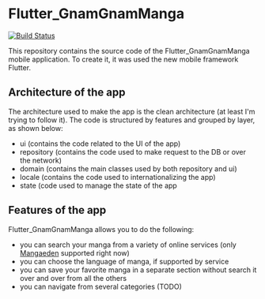 # Flutter_GnamGnamManga

[![Build Status](https://travis-ci.org/devilmac/flutter_gnamgnammanga.svg?branch=develop)](https://travis-ci.org/devilmac/flutter_gnamgnammanga)

This repository contains the source code of the Flutter_GnamGnamManga mobile application. To create it, it was used the new mobile framework Flutter.

## Architecture of the app

The architecture used to make the app is the clean architecture (at least I'm trying to follow it). The code is structured by features and grouped by layer, as shown below:

- ui (contains the code related to the UI of the app)
- repository (contains the code used to make request to the DB or over the network)
- domain (contains the main classes used by both repository and ui)
- locale (contains the code used to internationalizing the app)
- state (code used to manage the state of the app

## Features of the app

Flutter_GnamGnamManga allows you to do the following:

- you can search your manga from a variety of online services (only [Mangaeden](https://www.mangaeden.com/it/) supported right now)
- you can choose the language of manga, if supported by service
- you can save your favorite manga in a separate section without search it over and over from all the others
- you can navigate from several categories (TODO)
